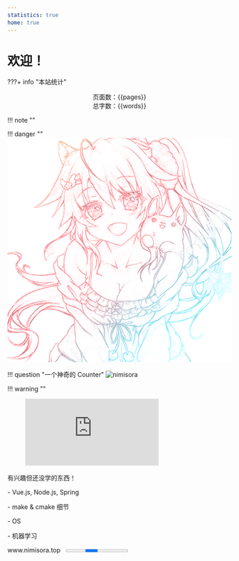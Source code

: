 ```yaml
---
statistics: true
home: true
---
```




# 欢迎！


???+ info "本站统计"
    <center>页面数：{{pages}} </center>
    <center>总字数：{{words}} </center>


!!! note ""
	<div class="typing-container" data-text="列车一定会驶向下一个站台，那么舞台呢？我们呢？" data-speed="100"></div>


!!! danger ""
	<img src="image/OneLastSora.png" id="sora"/>


!!! question "一个神奇的 Counter"
	<img src="https://count.getloli.com/@nimisora" alt="nimisora"> 

!!! warning ""
	<figure><embed src="https://wakatime.com/share/@e51cbcc2-c243-4f7d-948c-dae75fd77ccf/dfa82c0a-7970-43f0-8bd6-1e9fe03d422c.svg"></embed></figure>

<div class="card__box">
	<div class="card__title">有兴趣但还没学的东西！</div>
	<div class="card__content">
	<p>- Vue.js, Node.js, Spring</p>
	<p>- make & cmake 细节</p>
	<p>- OS</p>
	<p>- 机器学习</p>
	</div>
	<div class="card__footer"><a>www.nimisora.top</a>&nbsp;&nbsp;&nbsp;<progress id="progress-bar" aria-label="Content loading…"></progress></div>
</div>



